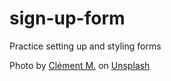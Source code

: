 # sign-up-form
Practice setting up and styling forms



Photo by <a href="https://unsplash.com/@cmreflections?utm_content=creditCopyText&utm_medium=referral&utm_source=unsplash">Clément M.</a> on <a href="https://unsplash.com/photos/photo-of-pine-trees-igX2deuD9lc?utm_content=creditCopyText&utm_medium=referral&utm_source=unsplash">Unsplash</a>
      
